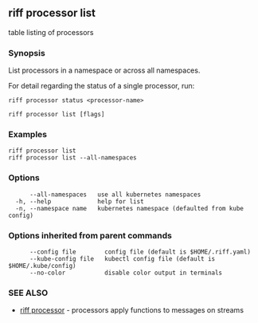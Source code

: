 ## riff processor list

table listing of processors

### Synopsis

List processors in a namespace or across all namespaces.

For detail regarding the status of a single processor, run:

	riff processor status <processor-name>

```
riff processor list [flags]
```

### Examples

```
riff processor list
riff processor list --all-namespaces
```

### Options

```
      --all-namespaces   use all kubernetes namespaces
  -h, --help             help for list
  -n, --namespace name   kubernetes namespace (defaulted from kube config)
```

### Options inherited from parent commands

```
      --config file        config file (default is $HOME/.riff.yaml)
      --kube-config file   kubectl config file (default is $HOME/.kube/config)
      --no-color           disable color output in terminals
```

### SEE ALSO

* [riff processor](riff_processor.md)	 - processors apply functions to messages on streams

